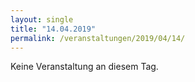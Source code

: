 ```yaml
---
layout: single
title: "14.04.2019"
permalink: /veranstaltungen/2019/04/14/
---
```


Keine Veranstaltung an diesem Tag.
